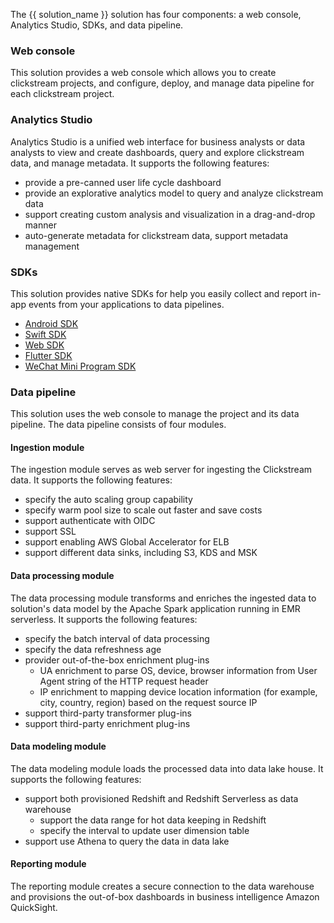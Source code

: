 The {{ solution_name }} solution has four components: a web console, Analytics Studio, SDKs, and data pipeline.

### Web console

This solution provides a web console which allows you to create clickstream projects, and configure, deploy, and manage  data pipeline for each clickstream project.

### Analytics Studio

Analytics Studio is a unified web interface for business analysts or data analysts to view and create dashboards, query and explore clickstream data, and manage metadata. It supports the following features:

- provide a pre-canned user life cycle dashboard
- provide an explorative analytics model to query and analyze clickstream data
- support creating custom analysis and visualization in a drag-and-drop manner
- auto-generate metadata for clickstream data, support metadata management

### SDKs

This solution provides native SDKs for help you easily collect and report in-app events from your applications to data pipelines.

- [Android SDK][clickstream-andriod]
- [Swift SDK][clickstream-swift]
- [Web SDK][clickstream-web]
- [Flutter SDK][clickstream-flutter]
- [WeChat Mini Program SDK][clickstream-wechat]

### Data pipeline

This solution uses the web console to manage the project and its data pipeline. The data pipeline consists of four modules.

#### Ingestion module

The ingestion module serves as web server for ingesting the Clickstream data. It supports the following features:

- specify the auto scaling group capability
- specify warm pool size to scale out faster and save costs
- support authenticate with OIDC
- support SSL
- support enabling AWS Global Accelerator for ELB
- support different data sinks, including S3, KDS and MSK

#### Data processing module

The data processing module transforms and enriches the ingested data to solution's data model by the Apache Spark application running in EMR serverless. It supports the following features:

- specify the batch interval of data processing
- specify the data refreshness age
- provider out-of-the-box enrichment plug-ins
  - UA enrichment to parse OS, device, browser information from User Agent string of the HTTP request header
  - IP enrichment to mapping device location information (for example, city, country, region) based on the request source IP
- support third-party transformer plug-ins
- support third-party enrichment plug-ins

#### Data modeling module

The data modeling module loads the processed data into data lake house. It supports the following features:

- support both provisioned Redshift and Redshift Serverless as data warehouse
  - support the data range for hot data keeping in Redshift
  - specify the interval to update user dimension table
- support use Athena to query the data in data lake

#### Reporting module

The reporting module creates a secure connection to the data warehouse and provisions the out-of-box dashboards in business intelligence Amazon QuickSight.

[clickstream-swift]: https://github.com/awslabs/clickstream-swift
[clickstream-andriod]: https://github.com/awslabs/clickstream-android
[clickstream-web]: https://github.com/awslabs/clickstream-web
[clickstream-flutter]: https://github.com/awslabs/clickstream-flutter
[clickstream-wechat]: https://github.com/awslabs/clickstream-wechat
